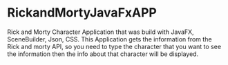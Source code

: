 # RickandMortyJavaFxAPP
Rick and Morty Character Application that was build with JavaFX, SceneBuilder, Json, CSS. This Application gets the information from the Rick and morty API, so you need to type the character that you want to see the information then the info about that character will be displayed. 
